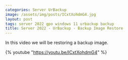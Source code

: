```yaml
---
categories: Server UrBackup
image: /assets/img/posts/ICxtXohdmG4.jpg
layout: post
tags: server 2022 gpo windows 11 urbackup backup
title: Server 2022 - UrBackup - Backup Image Restore
---
```


In this video we will be restoring a backup image.

{% youtube "https://youtu.be/ICxtXohdmG4" %}